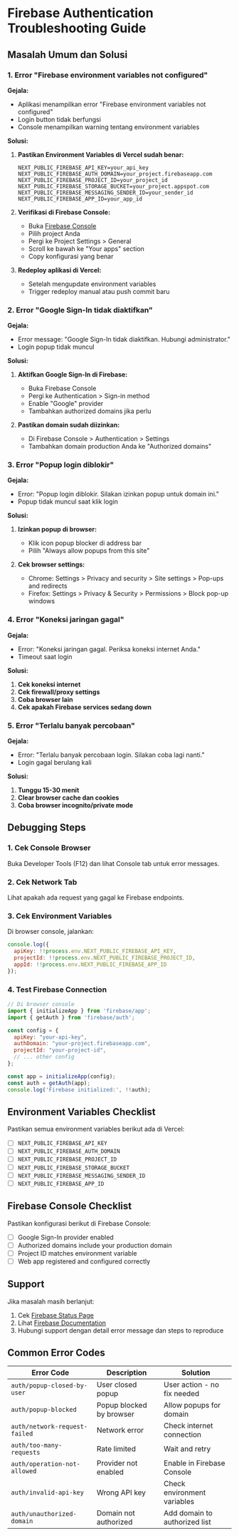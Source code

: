 # Firebase Authentication Troubleshooting Guide

## Masalah Umum dan Solusi

### 1. Error "Firebase environment variables not configured"

**Gejala:**
- Aplikasi menampilkan error "Firebase environment variables not configured"
- Login button tidak berfungsi
- Console menampilkan warning tentang environment variables

**Solusi:**
1. **Pastikan Environment Variables di Vercel sudah benar:**
   ```
   NEXT_PUBLIC_FIREBASE_API_KEY=your_api_key
   NEXT_PUBLIC_FIREBASE_AUTH_DOMAIN=your_project.firebaseapp.com
   NEXT_PUBLIC_FIREBASE_PROJECT_ID=your_project_id
   NEXT_PUBLIC_FIREBASE_STORAGE_BUCKET=your_project.appspot.com
   NEXT_PUBLIC_FIREBASE_MESSAGING_SENDER_ID=your_sender_id
   NEXT_PUBLIC_FIREBASE_APP_ID=your_app_id
   ```

2. **Verifikasi di Firebase Console:**
   - Buka [Firebase Console](https://console.firebase.google.com/)
   - Pilih project Anda
   - Pergi ke Project Settings > General
   - Scroll ke bawah ke "Your apps" section
   - Copy konfigurasi yang benar

3. **Redeploy aplikasi di Vercel:**
   - Setelah mengupdate environment variables
   - Trigger redeploy manual atau push commit baru

### 2. Error "Google Sign-In tidak diaktifkan"

**Gejala:**
- Error message: "Google Sign-In tidak diaktifkan. Hubungi administrator."
- Login popup tidak muncul

**Solusi:**
1. **Aktifkan Google Sign-In di Firebase:**
   - Buka Firebase Console
   - Pergi ke Authentication > Sign-in method
   - Enable "Google" provider
   - Tambahkan authorized domains jika perlu

2. **Pastikan domain sudah diizinkan:**
   - Di Firebase Console > Authentication > Settings
   - Tambahkan domain production Anda ke "Authorized domains"

### 3. Error "Popup login diblokir"

**Gejala:**
- Error: "Popup login diblokir. Silakan izinkan popup untuk domain ini."
- Popup tidak muncul saat klik login

**Solusi:**
1. **Izinkan popup di browser:**
   - Klik icon popup blocker di address bar
   - Pilih "Always allow popups from this site"

2. **Cek browser settings:**
   - Chrome: Settings > Privacy and security > Site settings > Pop-ups and redirects
   - Firefox: Settings > Privacy & Security > Permissions > Block pop-up windows

### 4. Error "Koneksi jaringan gagal"

**Gejala:**
- Error: "Koneksi jaringan gagal. Periksa koneksi internet Anda."
- Timeout saat login

**Solusi:**
1. **Cek koneksi internet**
2. **Cek firewall/proxy settings**
3. **Coba browser lain**
4. **Cek apakah Firebase services sedang down**

### 5. Error "Terlalu banyak percobaan"

**Gejala:**
- Error: "Terlalu banyak percobaan login. Silakan coba lagi nanti."
- Login gagal berulang kali

**Solusi:**
1. **Tunggu 15-30 menit**
2. **Clear browser cache dan cookies**
3. **Coba browser incognito/private mode**

## Debugging Steps

### 1. Cek Console Browser
Buka Developer Tools (F12) dan lihat Console tab untuk error messages.

### 2. Cek Network Tab
Lihat apakah ada request yang gagal ke Firebase endpoints.

### 3. Cek Environment Variables
Di browser console, jalankan:
```javascript
console.log({
  apiKey: !!process.env.NEXT_PUBLIC_FIREBASE_API_KEY,
  projectId: !!process.env.NEXT_PUBLIC_FIREBASE_PROJECT_ID,
  appId: !!process.env.NEXT_PUBLIC_FIREBASE_APP_ID
});
```

### 4. Test Firebase Connection
```javascript
// Di browser console
import { initializeApp } from 'firebase/app';
import { getAuth } from 'firebase/auth';

const config = {
  apiKey: "your-api-key",
  authDomain: "your-project.firebaseapp.com",
  projectId: "your-project-id",
  // ... other config
};

const app = initializeApp(config);
const auth = getAuth(app);
console.log('Firebase initialized:', !!auth);
```

## Environment Variables Checklist

Pastikan semua environment variables berikut ada di Vercel:

- [ ] `NEXT_PUBLIC_FIREBASE_API_KEY`
- [ ] `NEXT_PUBLIC_FIREBASE_AUTH_DOMAIN`
- [ ] `NEXT_PUBLIC_FIREBASE_PROJECT_ID`
- [ ] `NEXT_PUBLIC_FIREBASE_STORAGE_BUCKET`
- [ ] `NEXT_PUBLIC_FIREBASE_MESSAGING_SENDER_ID`
- [ ] `NEXT_PUBLIC_FIREBASE_APP_ID`

## Firebase Console Checklist

Pastikan konfigurasi berikut di Firebase Console:

- [ ] Google Sign-In provider enabled
- [ ] Authorized domains include your production domain
- [ ] Project ID matches environment variable
- [ ] Web app registered and configured correctly

## Support

Jika masalah masih berlanjut:

1. Cek [Firebase Status Page](https://status.firebase.google.com/)
2. Lihat [Firebase Documentation](https://firebase.google.com/docs/auth/web/google-signin)
3. Hubungi support dengan detail error message dan steps to reproduce

## Common Error Codes

| Error Code | Description | Solution |
|------------|-------------|----------|
| `auth/popup-closed-by-user` | User closed popup | User action - no fix needed |
| `auth/popup-blocked` | Popup blocked by browser | Allow popups for domain |
| `auth/network-request-failed` | Network error | Check internet connection |
| `auth/too-many-requests` | Rate limited | Wait and retry |
| `auth/operation-not-allowed` | Provider not enabled | Enable in Firebase Console |
| `auth/invalid-api-key` | Wrong API key | Check environment variables |
| `auth/unauthorized-domain` | Domain not authorized | Add domain to authorized list |
